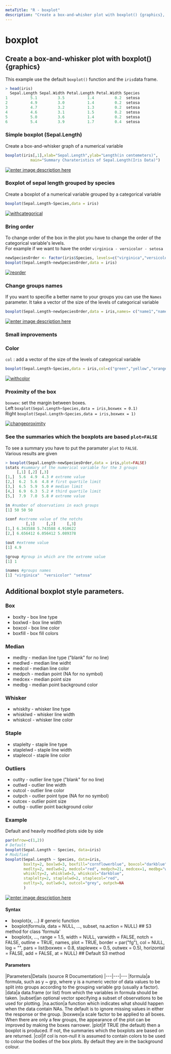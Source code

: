 ```yaml
---
metaTitle: "R - boxplot"
description: "Create a box-and-whisker plot with boxplot() {graphics}, Additional boxplot style parameters."
---
```


# boxplot



## Create a box-and-whisker plot with boxplot() {graphics}


This example use the default `boxplot()` function and the `iris`data frame.

```r
> head(iris)
  Sepal.Length Sepal.Width Petal.Length Petal.Width Species
1          5.1         3.5          1.4         0.2  setosa
2          4.9         3.0          1.4         0.2  setosa
3          4.7         3.2          1.3         0.2  setosa
4          4.6         3.1          1.5         0.2  setosa
5          5.0         3.6          1.4         0.2  setosa
6          5.4         3.9          1.7         0.4  setosa

```

### Simple boxplot (Sepal.Length)

Create a box-and-whisker graph of a numerical variable

```r
boxplot(iris[,1],xlab="Sepal.Length",ylab="Length(in centemeters)",
           main="Summary Charateristics of Sepal.Length(Iris Data)")

```

[<img src="https://i.stack.imgur.com/k6A7h.jpg" alt="enter image description here" />](https://i.stack.imgur.com/k6A7h.jpg)

### Boxplot of sepal length grouped by species

Create a boxplot of a numerical variable grouped by a categorical variable

```r
boxplot(Sepal.Length~Species,data = iris)

```

[<img src="https://i.stack.imgur.com/XuMKy.png" alt="withcategorical" />](https://i.stack.imgur.com/XuMKy.png)

### Bring order

To change order of the box in the plot you have to change the order of the categorical variable's levels.<br />
For example if we want to have the order `virginica - versicolor - setosa`

```r
newSpeciesOrder <- factor(iris$Species, levels=c("virginica","versicolor","setosa"))
boxplot(Sepal.Length~newSpeciesOrder,data = iris)

```

[<img src="https://i.stack.imgur.com/O67JY.png" alt="reorder" />](https://i.stack.imgur.com/O67JY.png)

### Change groups names

If you want to specifie a better name to your groups you can use the `Names` parameter. It take a vector of the size of the levels of categorical variable

```r
boxplot(Sepal.Length~newSpeciesOrder,data = iris,names= c("name1","name2","name3"))

```

[<img src="https://i.stack.imgur.com/NV8nP.png" alt="enter image description here" />](https://i.stack.imgur.com/NV8nP.png)

### Small improvements

### Color

`col` : add a vector of the size of the levels of categorical variable

```r
boxplot(Sepal.Length~Species,data = iris,col=c("green","yellow","orange"))

```

[<img src="https://i.stack.imgur.com/TvgfO.png" alt="withcolor" />](https://i.stack.imgur.com/TvgfO.png)

### Proximity of the box

`boxwex`: set the margin between boxes.<br />
Left  `boxplot(Sepal.Length~Species,data = iris,boxwex = 0.1)`<br />
Right `boxplot(Sepal.Length~Species,data = iris,boxwex = 1)`

[<img src="https://i.stack.imgur.com/qUO0O.png" alt="changeproximity" />](https://i.stack.imgur.com/qUO0O.png)

### See the summaries which the boxplots are based `plot=FALSE`

To see a summary you have to put the paramater `plot` to `FALSE`.<br />
Various results are given

```r
> boxplot(Sepal.Length~newSpeciesOrder,data = iris,plot=FALSE)
$stats #summary of the numerical variable for the 3 groups
     [,1] [,2] [,3]
[1,]  5.6  4.9  4.3 # extreme value 
[2,]  6.2  5.6  4.8 # first quartile limit
[3,]  6.5  5.9  5.0 # median limit
[4,]  6.9  6.3  5.2 # third quartile limit
[5,]  7.9  7.0  5.8 # extreme value

$n #number of observations in each groups
[1] 50 50 50

$conf #extreme value of the notchs
         [,1]     [,2]     [,3]
[1,] 6.343588 5.743588 4.910622
[2,] 6.656412 6.056412 5.089378

$out #extreme value
[1] 4.9

$group #group in which are the extreme value
[1] 1

$names #groups names
[1] "virginica"  "versicolor" "setosa"    

```



## Additional boxplot style parameters.


### Box

- boxlty - box line type
- boxlwd - box line width
- boxcol - box line color
- boxfill - box fill colors

### Median

- medlty - median line type ("blank" for no line)
- medlwd - median line widht
- medcol - median line color
- medpch - median point (NA for no symbol)
- medcex - median point size
- medbg  - median point background color

### Whisker

- whisklty - whisker line type
- whisklwd - whisker line width
- whiskcol - whisker line color

### Staple

- staplelty - staple line type
- staplelwd - staple line width
- staplecol - staple line color

### Outliers

- outlty - outlier line type ("blank" for no line)
- outlwd - outlier line width
- outcol - outlier line color
- outpch - outlier point type (NA for no symbol)
- outcex - outlier point size
- outbg  - outlier point background color

### Example

Default and heavily modified plots side by side

```r
par(mfrow=c(1,2))
# Default
boxplot(Sepal.Length ~ Species, data=iris)
# Modified
boxplot(Sepal.Length ~ Species, data=iris,
        boxlty=2, boxlwd=3, boxfill="cornflowerblue", boxcol="darkblue",
        medlty=2, medlwd=2, medcol="red", medpch=21, medcex=1, medbg="white",
        whisklty=2, whisklwd=3, whiskcol="darkblue",
        staplelty=2, staplelwd=2, staplecol="red",
        outlty=3, outlwd=3, outcol="grey", outpch=NA
        )

```

[<img src="http://i.stack.imgur.com/e7EX0.png" alt="enter image description here" />](http://i.stack.imgur.com/e7EX0.png)



#### Syntax


<li>
boxplot(x, ...) # generic function
</li>
<li>
boxplot(formula, data = NULL, ..., subset, na.action = NULL) ## S3 method for class 'formula'
</li>
<li>
boxplot(x, ..., range = 1.5, width = NULL, varwidth = FALSE, notch = FALSE, outline = TRUE, names, plot = TRUE, border = par("fg"), col = NULL, log = "", pars = list(boxwex = 0.8, staplewex = 0.5, outwex = 0.5), horizontal = FALSE, add = FALSE, at = NULL) ## Default S3 method
</li>



#### Parameters


|Parameters|Details (source R Documentation)
|---|---|---
|formula|a formula, such as y ~ grp, where y is a numeric vector of data values to be split into groups according to the grouping variable grp (usually a factor).
|data|a data.frame (or list) from which the variables in formula should be taken.
|subset|an optional vector specifying a subset of observations to be used for plotting.
|na.action|a function which indicates what should happen when the data contain NAs. The default is to ignore missing values in either the response or the group.
|boxwex|a scale factor to be applied to all boxes. When there are only a few groups, the appearance of the plot can be improved by making the boxes narrower.
|plot|if TRUE (the default) then a boxplot is produced. If not, the summaries which the boxplots are based on are returned.
|col|if col is non-null it is assumed to contain colors to be used to colour the bodies of the box plots. By default they are in the background colour.

